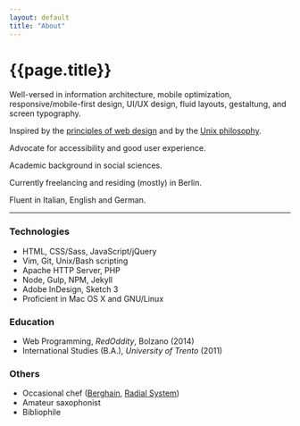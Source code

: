 ```yaml
---
layout: default
title: "About"
---
```


# {{page.title}}

Well-versed in information architecture, mobile optimization, responsive/mobile-first design, UI/UX design, fluid layouts, gestaltung, and screen typography.

Inspired by the [principles of web design](principles "Principles of web design") and by the [Unix philosophy](unix "The Unix philosophy").

Advocate for accessibility and good user experience.

Academic background in social sciences.

Currently freelancing and residing (mostly) in Berlin.

Fluent in Italian, English and German.

* * * * *

### Technologies

- HTML, CSS/Sass, JavaScript/jQuery
- Vim, Git, Unix/Bash scripting
- Apache HTTP Server, PHP
- Node, Gulp, NPM, Jekyll
- Adobe InDesign, Sketch 3
- Proficient in Mac OS X and GNU/Linux

### Education

- Web Programming, *RedOddity*, Bolzano (2014)
- International Studies (B.A.), *University of Trento* (2011)

### Others

- Occasional chef ([Berghain](http://www.berghain.de/ "Berghain homepage"), [Radial System](http://www.radialsystem.de "Radial System homepage"))
- Amateur saxophonist
- Bibliophile
